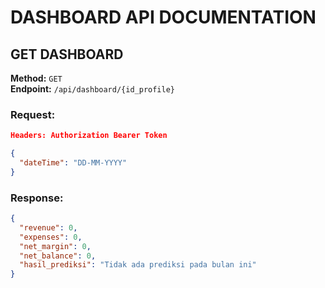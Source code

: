 # DASHBOARD API DOCUMENTATION

## GET DASHBOARD

**Method:** `GET`  
**Endpoint:** `/api/dashboard/{id_profile}`

### Request:

```json
Headers: Authorization Bearer Token
```

```json
{
  "dateTime": "DD-MM-YYYY"
}
```

### Response:

```json
{
  "revenue": 0,
  "expenses": 0,
  "net_margin": 0,
  "net_balance": 0,
  "hasil_prediksi": "Tidak ada prediksi pada bulan ini"
}
```
